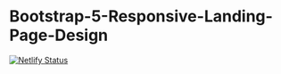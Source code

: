 # Bootstrap-5-Responsive-Landing-Page-Design
[![Netlify Status](https://api.netlify.com/api/v1/badges/55625a37-94df-445f-837c-cc60597c908c/deploy-status)](https://app.netlify.com/sites/zealous-gates-45a713/deploys)
